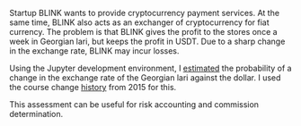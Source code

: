 Startup BLINK wants to provide cryptocurrency payment services. At the same time, BLINK also acts as an exchanger of cryptocurrency for fiat currency. The problem is that BLINK gives the profit to the stores once a week in Georgian lari, but keeps the profit in USDT. Due to a sharp change in the exchange rate, BLINK may incur losses.

Using the Jupyter development environment, I [estimated](./USD_GEL.md) the probability of a change in the exchange rate of the Georgian lari against the dollar. I used the course change [history](./USD_GEL_Historical_Data.csv) from 2015 for this.

This assessment can be useful for risk accounting and commission determination.